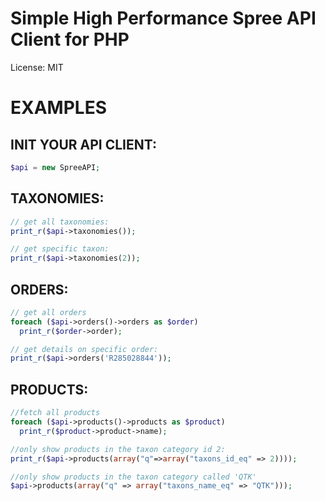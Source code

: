 
# Simple High Performance Spree API Client for PHP
 License: MIT

# EXAMPLES


## INIT YOUR API CLIENT:
``` php
$api = new SpreeAPI;
```

## TAXONOMIES:
``` php
// get all taxonomies:
print_r($api->taxonomies());

// get specific taxon:
print_r($api->taxonomies(2));
```

## ORDERS:
``` php
// get all orders
foreach ($api->orders()->orders as $order)
  print_r($order->order);

// get details on specific order:
print_r($api->orders('R285028844'));
```

## PRODUCTS:
``` php
//fetch all products
foreach ($api->products()->products as $product)
  print_r($product->product->name);

//only show products in the taxon category id 2:
print_r($api->products(array("q"=>array("taxons_id_eq" => 2))));

//only show products in the taxon category called 'QTK'
$api->products(array("q" => array("taxons_name_eq" => "QTK")));

```


